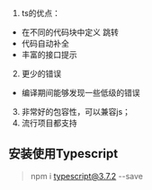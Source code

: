 1. ts的优点：
- 在不同的代码块中定义 跳转
- 代码自动补全
- 丰富的接口提示
2. 更少的错误
- 编译期间能够发现一些低级的错误
3. 非常好的包容性，可以兼容js；
4. 流行项目都支持

## 安装使用Typescript
> npm i typescript@3.7.2 --save
